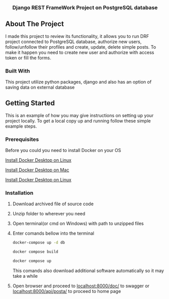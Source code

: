 <h3 align="center">Django REST FrameWork Project on PostgreSQL database</h3>

## About The Project
I made this project to review its functionality, it allows you to run DRF project connected to PostgreSQL database, authorize new users, follow/unfollow their profiles and create, update, delete simple posts. To make it happen you need to create new user and authorize with access token or fill the forms.


### Built With

This project utilize python packages, django and also has an option of saving data on external database

## Getting Started

This is an example of how you may give instructions on setting up your project locally.
To get a local copy up and running follow these simple example steps.

### Prerequisites

Before you could you need to install Docker on your OS

<a href="https://docs.docker.com/desktop/install/linux-install/">Install Docker Desktop on Linux</a>

<a href="https://docs.docker.com/desktop/install/mac-install/">Install Docker Desktop on Mac</a>

<a href="https://docs.docker.com/desktop/install/linux-install/">Install Docker Desktop on Linux</a>

### Installation

1. Download archived file of source code

2. Unzip folder to wherever you need

3. Open terminal(or cmd on Windows) with path to unzipped files

4. Enter comands bellow into the terminal
   ```sh
   docker-compose up -d db
   ```
   ```sh
   docker compose build
   ```
   ```sh
   docker compose up
   ```
   This comands also download additional software automatically so it may take a while

 5. Open browser and proceed to <a href="http://localhost:8000/doc/">localhost:8000/doc/</a> to swagger or <a href="http://localhost:8000/api/posta/">localhost:8000/api/posta/</a> to proceed to home page  
